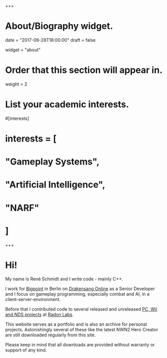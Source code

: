 +++
# About/Biography widget.

date = "2017-06-28T18:00:00"
draft = false

widget = "about"

# Order that this section will appear in.
weight = 2

# List your academic interests.
#[interests]
#  interests = [
#    "Gameplay Systems",
#    "Artificial Intelligence",
#    "NARF"
#  ]
 
+++

# Hi!

My name is René Schmidt and I write code - mainly C++.

I work for [Bigpoint](http://www.bigpoint.com) in Berlin on [Drakensang Online](http://www.drakensang.com) as a Senior Developer and I focus on gameplay programming, especially combat and AI, in a client-server-environment.

Before that I contributed code to several released and unreleased [PC, Wii and NDS projects](http://www.mobygames.com/developer/sheet/view/developerId,241905/) at [Radon Labs](http://en.wikipedia.org/wiki/Radon_Labs).

This website serves as a portfolio and is also an archive for personal projects.
Astonishingly several of these like the latest NWN2 Hero Creator are still downloaded regularly from this site.

Please keep in mind that all downloads are provided without warranty or support of any kind.
